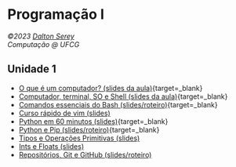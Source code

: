 # Programação I

<address class="author">
<p>
©2023 <a rel="author" href="https://daltonserey.github.io/">Dalton Serey</a><br>
Computação @ UFCG</p>
</address>

## Unidade 1

- [O que é um computador? (slides da aula)](/curso-p1/0.1-o-que-eh-um-computador){target=_blank}
- [Computador, terminal, SO e Shell (slides da aula)](/curso-p1/0.2-computador-terminal-so-e-shell){target=_blank}
- [Comandos essenciais do Bash (slides/roteiro)](/curso-p1/0.3-comandos-essenciais-do-bash){target=_blank}
- [Curso rápido de vim (slides)](http://www.dsc.ufcg.edu.br/~dalton/vim)
- [Python em 60 minutos (slides)](/curso-p1/1.1-python-em-60-minutos){target=_blank}
- [Python e Pip (slides/roteiro)](/curso-p1/1.2-python-e-pip){target=_blank}
- [Tipos e Operações Primitivas (slides)](/curso-p1/1.2-tipos-e-operacoes-primitivas/)
- [Ints e Floats (slides)](/curso-p1/1.2-ints_e_floats/)
- [Repositórios, Git e GitHub (slides/roteiro)](/curso-p1/1.3-git-e-github/)
